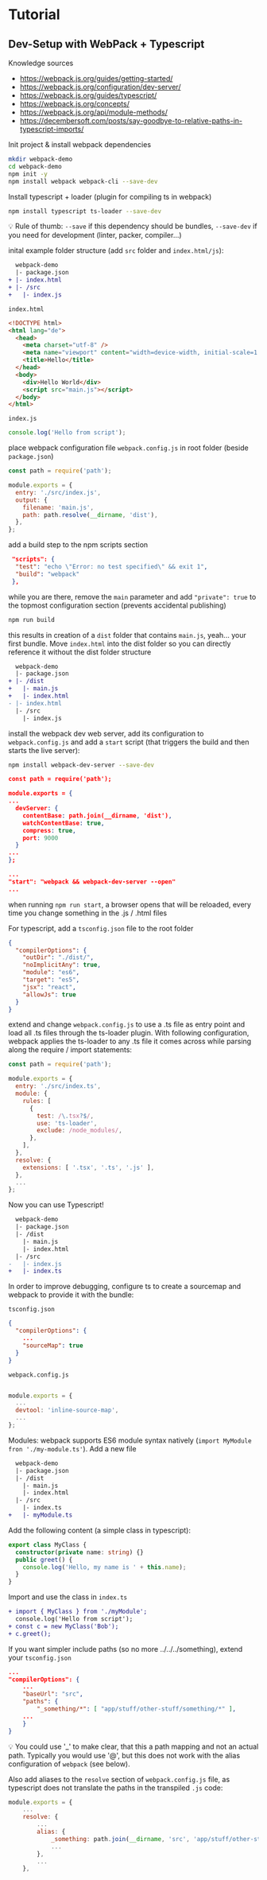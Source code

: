 

# Tutorial

## Dev-Setup with WebPack + Typescript

Knowledge sources
* https://webpack.js.org/guides/getting-started/
* https://webpack.js.org/configuration/dev-server/
* https://webpack.js.org/guides/typescript/
* https://webpack.js.org/concepts/
* https://webpack.js.org/api/module-methods/
* https://decembersoft.com/posts/say-goodbye-to-relative-paths-in-typescript-imports/

Init project & install webpack dependencies

```bash
mkdir webpack-demo
cd webpack-demo
npm init -y
npm install webpack webpack-cli --save-dev
```

Install typescript + loader (plugin for compiling ts in webpack)

```bash
npm install typescript ts-loader --save-dev
```

:bulb: Rule of thumb: `--save` if this dependency should be bundles, `--save-dev` if you need for development (linter, packer, compiler...)

inital example folder structure (add `src` folder and `index.html/js`):

```diff
  webpack-demo
  |- package.json
+ |- index.html
+ |- /src
+   |- index.js
```

`index.html`

```html
<!DOCTYPE html>
<html lang="de">
  <head>
    <meta charset="utf-8" />
    <meta name="viewport" content="width=device-width, initial-scale=1.0" />
    <title>Hello</title>
  </head>
  <body>
    <div>Hello World</div>
    <script src="main.js"></script>
  </body>
</html>
```

`index.js`

```javascript
console.log('Hello from script');
```

place webpack configuration file `webpack.config.js` in root folder (beside `package.json`)

```javascript
const path = require('path');

module.exports = {
  entry: './src/index.js',
  output: {
    filename: 'main.js',
    path: path.resolve(__dirname, 'dist'),
  },
};
```

add a build step to the npm scripts section

```json
 "scripts": {
  "test": "echo \"Error: no test specified\" && exit 1",
  "build": "webpack"
 },
```

while you are there, remove the `main` parameter and add `"private": true` to the topmost configuration section (prevents accidental publishing)

```bash
npm run build
```

this results in creation of a `dist` folder that contains `main.js`, yeah... your first bundle. Move `index.html` into the dist folder so you can directly reference it without the dist folder structure

```diff
  webpack-demo
  |- package.json
+ |- /dist
+   |- main.js
+   |- index.html
- |- index.html
  |- /src
    |- index.js
```

install the webpack dev web server, add its configuration to `webpack.config.js` and add a `start` script (that triggers the build and then starts the live server):

```bash
npm install webpack-dev-server --save-dev
```

```json
const path = require('path');

module.exports = {
...
  devServer: {
    contentBase: path.join(__dirname, 'dist'),
    watchContentBase: true,
    compress: true,
    port: 9000
  }
...
};
```

```json
...  
"start": "webpack && webpack-dev-server --open"
...
```

when running `npm run start`, a browser opens that will be reloaded, every time you change something in the .js / .html files

For typescript, add a `tsconfig.json` file to the root folder

```json
{
  "compilerOptions": {
    "outDir": "./dist/",
    "noImplicitAny": true,
    "module": "es6",
    "target": "es5",
    "jsx": "react",
    "allowJs": true
  }
}
```

extend and change `webpack.config.js` to use a .ts file as entry point and load all .ts files through the ts-loader plugin. With following configuration, webpack applies the ts-loader to any .ts file it comes across while parsing along the require / import statements: 

```js
const path = require('path');

module.exports = {
  entry: './src/index.ts',
  module: {
    rules: [
      {
        test: /\.tsx?$/,
        use: 'ts-loader',
        exclude: /node_modules/,
      },
    ],
  },
  resolve: {
    extensions: [ '.tsx', '.ts', '.js' ],
  },
  ...
};
```

Now you can use Typescript! 

```diff
  webpack-demo
  |- package.json
  |- /dist
    |- main.js
    |- index.html
  |- /src
-   |- index.js
+   |- index.ts
```

In order to improve debugging, configure ts to create a sourcemap and webpack to provide it with the bundle:

`tsconfig.json`

```json
{
  "compilerOptions": {
    ...
    "sourceMap": true
  }
}
```

`webpack.config.js`

```javascript

module.exports = {
  ...
  devtool: 'inline-source-map',
  ...
};
```

Modules: webpack supports ES6 module syntax natively (`import MyModule fron './my-module.ts'`). Add a new file

```diff
  webpack-demo
  |- package.json
  |- /dist
    |- main.js
    |- index.html
  |- /src
    |- index.ts
+   |- myModule.ts    
```

Add the following content (a simple class in typescript):

```typescript
export class MyClass {
  constructor(private name: string) {}
  public greet() {
    console.log('Hello, my name is ' + this.name);
  }
}
```

Import and use the class in `index.ts`

```diff
+ import { MyClass } from './myModule';
  console.log('Hello from script');
+ const c = new MyClass('Bob');
+ c.greet();
```

If you want simpler include paths (so no more ../../../something), extend your `tsconfig.json`

```json
...
"compilerOptions": {
    ...
    "baseUrl": "src",
	"paths": {
    	"_something/*": [ "app/stuff/other-stuff/something/*" ],
    ...
	}
}

```

:bulb: You could use '_' to make clear, that this a path mapping and not an actual path. Typically you would use '@', but this does not work with the alias configuration of `webpack` (see below).

Also add aliases to the `resolve` section of `webpack.config.js` file, as typescript does not translate the paths in the transpiled `.js` code:

```js
module.exports = {
    ...
    resolve: {
        ...
        alias: {
            _something: path.join(__dirname, 'src', 'app/stuff/other-stuff/something'),
        	...
        },
        ...
    },
```

